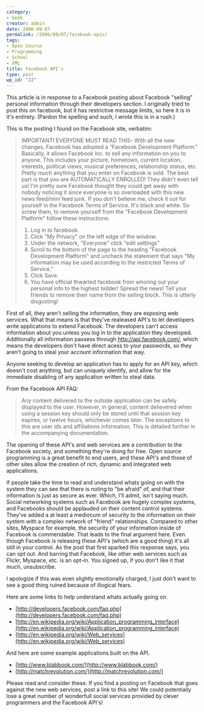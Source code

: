 ```yaml
---
category:
- Geek
creator: admin
date: 2006-09-07
permalink: /2006/09/07/facebook-apis/
tags:
- Open Source
- Programming
- School
- XML
title: Facebook API's
type: post
wp_id: "22"
---
```

This article is in response to a Facebook posting about Facebook "selling" personal information through their developers section.  I originally tried to post this on facebook, but it has restrictive message limits, so here it is in it's entirety.  (Pardon the spelling and such, I wrote this is in a rush.)

This is the posting I found on the Facebook site, verbatim:

> IMPORTANT! EVERYONE MUST READ THIS-
> With all the new changes, Facebook has adopted a "Facebook Development Platform." Basically, it allows Facebook Inc. to sell any information on you to anyone. This includes your picture, hometown, current location, interests, political views, musical preferences, relationship status, etc. Pretty much anything that you enter on Facebook is sold. The best part is that you are AUTOMATICALLY ENROLLED! They didn't even tell us! I'm pretty sure Facebook thought they could get away with nobody noticing it since everyone is so overloaded with this new news feed/mini feed junk. If you don't believe me, check it out for yourself in the Facebook Terms of Service. It's black and white. So screw them, to remove yourself from the "Facebook Development Platform" follow these instructions:
>
> 1. Log in to facebook.
> 2. Click "My Privacy" on the left edge of the window.
> 3. Under the network, "Everyone" click "edit settings"
> 4. Scroll to the bottom of the page to the heading "Facebook Development Platform" and uncheck the statement that says "My information may be used according to the restricted Terms of Service."
> 5. Click Save.
> 7. You have official thwarted facebook from whoring out your personal info to the highest bidder! Spread the news! Tell your friends to remove their name from the selling block. This is utterly disgusting!

First of all, they aren't selling the information, they are exposing web services.  What that means is that they've realeased API's to let developers write applications to extend Facebook.  The developers can't access information about you unless you log in to the application they developed.  Additionally all information passess through http://api.facebook.com/,  which means the developers don't have direct acess to your passwords, so they aren't going to steal your account information that way.

Anyone seeking to develop an application has to apply for an API key, which doesn't cost anything, but can uniquely identify, and allow for the immediate disabling of any application written to steal data.

From the Facebook API FAQ:

> Any content delivered to the outside application can be safely displayed to the user. However, in general, content delievered when using a session key should only be stored until that session key expires, or twelve hours, whichever comes later. The exceptions to this are user ids and affiliations information. This is detailed further in the accompanying documentation.

The opening of these API's and web services are a contribution to the Facebook society, and something they're doing for free.  Open source programming is a great benefit to end users, and these API's and those of other sites allow the creation of rich, dynamic and integrated web applications.

If people take the time to read and understand whats going on with the system they can see that there is noting to "be afraid" of, and that their information is just as secure as ever.  Which, I'll admit, isn't saying much.  Social networking systems such as Facebook are hugely complex systems, and Facebooks should be applauded on their content control systems.  They've added a at least a mediocum of security to the information on their system with a complex network of "friend" relationships.  Compared to other sites, Myspace for example, the security of your information inside of Facebook is commendable.
That leads to the final argument here.  Even though Facebook is releasing these API's (which are a good thing) it's all still in your control.  As the post that first sparked this response says, you can opt out.  And barring that Facebook, like other web services such as Flickr, Myspace, etc. is an opt-in.  You signed up, if you don't like it that much, unsubscribe.

I apologize if this was even slightly emotionally charged, I just don't want to see a good thing ruined because of illogical fears.

Here are some links to help understand whats actually going on.

- [http://developers.facebook.com/faq.php](http://developers.facebook.com/faq.php)
- [http://en.wikipedia.org/wiki/Application_programming_interface](http://en.wikipedia.org/wiki/Application_programming_interface)
- [http://en.wikipedia.org/wiki/Web_services](http://en.wikipedia.org/wiki/Web_services)

And here are some example applications built on the API.

- [http://www.blabbook.com/](http://www.blabbook.com/)
- [http://matchrevolution.com/](http://matchrevolution.com/)

Please read and consider these.  If you find a posting on Facebook that goes against the new web services, post a link to this site!  We could potentially lose a great number of wonderfull social services provided by clever programmers and the Facebook API's!
